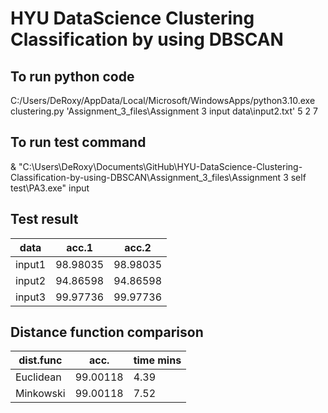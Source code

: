 # HYU DataScience Clustering Classification by using DBSCAN

## To run python code

C:/Users/DeRoxy/AppData/Local/Microsoft/WindowsApps/python3.10.exe clustering.py 'Assignment_3_files\Assignment 3 input data\input2.txt' 5 2 7

## To run test command

& "C:\Users\DeRoxy\Documents\GitHub\HYU-DataScience-Clustering-Classification-by-using-DBSCAN\Assignment_3_files\Assignment 3 self test\PA3.exe" input

## Test result
data    | acc.1     | acc.2
---     | ---       | ---
input1  | 98.98035  | 98.98035
input2  | 94.86598  | 94.86598
input3  | 99.97736  | 99.97736

## Distance function comparison

dist.func   | acc.      | time mins
---         | ---       |  ---
Euclidean   | 99.00118  | 4.39
Minkowski   | 99.00118  | 7.52
